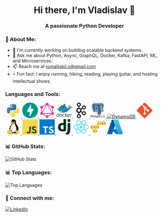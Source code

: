 <h1 align="center">Hi there, I'm Vladislav 👋</h1>
<h3 align="center">A passionate Python Developer</h3>

<!-- Bootstrap CDN for styling -->
<link rel="stylesheet" href="https://cdn.jsdelivr.net/npm/bootstrap@5.3.0/dist/css/bootstrap.min.css">

<div class="container text-center mt-4">
    <h3 class="text-primary">🚀 About Me:</h3>
    <ul class="list-group list-group-flush d-inline-block text-start">
        <li class="list-group-item">🔭 I'm currently working on building scalable backend systems.</li>
        <li class="list-group-item">💬 Ask me about Python, Async, GraphQL, Docker, Kafka, FastAPI, ML, and Microservices.</li>
        <li class="list-group-item">📫 Reach me at <a href="mailto:romaliiskii.v@gmail.com" class="text-decoration-none">romaliiskii.v@gmail.com</a></li>
        <li class="list-group-item">⚡ Fun fact: I enjoy running, hiking, reading, playing guitar, and hosting intellectual shows.</li>
    </ul>
</div>

<h3 class="text-center mt-4 text-success">Languages and Tools:</h3>
<div class="d-flex justify-content-center flex-wrap gap-3">
    <a href="https://www.python.org" target="_blank">
        <img src="https://raw.githubusercontent.com/devicons/devicon/master/icons/python/python-original.svg" alt="Python" width="50" height="50"/>
    </a>
    <a href="https://fastapi.tiangolo.com/" target="_blank">
        <img src="https://raw.githubusercontent.com/devicons/devicon/master/icons/fastapi/fastapi-original.svg" alt="FastAPI" width="50" height="50"/>
    </a>
    <a href="https://graphql.org/" target="_blank">
        <img src="https://raw.githubusercontent.com/devicons/devicon/master/icons/graphql/graphql-plain.svg" alt="GraphQL" width="50" height="50"/>
    </a>
    <a href="https://www.docker.com/" target="_blank">
        <img src="https://raw.githubusercontent.com/devicons/devicon/master/icons/docker/docker-original-wordmark.svg" alt="Docker" width="50" height="50"/>
    </a>
    <a href="https://kafka.apache.org/" target="_blank">
        <img src="https://raw.githubusercontent.com/devicons/devicon/master/icons/apachekafka/apachekafka-original.svg" alt="Kafka" width="50" height="50"/>
    </a>
    <a href="https://www.postgresql.org/" target="_blank">
        <img src="https://raw.githubusercontent.com/devicons/devicon/master/icons/postgresql/postgresql-original-wordmark.svg" alt="PostgreSQL" width="50" height="50"/>
    </a>
    <a href="https://aws.amazon.com/dynamodb/" target="_blank">
        <img src="https://cdn.worldvectorlogo.com/logos/aws-dynamodb.svg" alt="DynamoDB" width="50" height="50"/>
    </a>
    <a href="https://git-scm.com/" target="_blank">
        <img src="https://raw.githubusercontent.com/devicons/devicon/master/icons/git/git-original.svg" alt="Git" width="50" height="50"/>
    </a>
    <a href="https://www.linux.org/" target="_blank">
        <img src="https://raw.githubusercontent.com/devicons/devicon/master/icons/linux/linux-original.svg" alt="Linux" width="50" height="50"/>
    </a>
    <a href="https://developer.mozilla.org/en-US/docs/Web/JavaScript" target="_blank">
        <img src="https://raw.githubusercontent.com/devicons/devicon/master/icons/javascript/javascript-original.svg" alt="JavaScript" width="50" height="50"/>
    </a>
    <a href="https://www.typescriptlang.org/" target="_blank">
        <img src="https://raw.githubusercontent.com/devicons/devicon/master/icons/typescript/typescript-original.svg" alt="TypeScript" width="50" height="50"/>
    </a>
    <a href="https://www.djangoproject.com/" target="_blank">
        <img src="https://raw.githubusercontent.com/devicons/devicon/master/icons/django/django-plain.svg" alt="Django" width="50" height="50"/>
    </a>
    <a href="https://react.dev/" target="_blank">
        <img src="https://raw.githubusercontent.com/devicons/devicon/master/icons/react/react-original.svg" alt="React" width="50" height="50"/>
    </a>
    <a href="https://aws.amazon.com/" target="_blank">
        <img src="https://raw.githubusercontent.com/devicons/devicon/master/icons/amazonwebservices/amazonwebservices-original.svg" alt="AWS" width="50" height="50"/>
    </a>
    <a href="https://azure.microsoft.com/en-us" target="_blank">
        <img src="https://raw.githubusercontent.com/devicons/devicon/master/icons/azure/azure-original.svg" alt="Azure" width="50" height="50"/>
    </a>
</div>

<h3 class="text-center mt-4 text-info">📊 GitHub Stats:</h3>
<div class="text-center">
    <img src="https://github-readme-stats.vercel.app/api?username=romanvlad95&show_icons=true&theme=tokyonight" alt="GitHub Stats" class="rounded shadow-lg"/>
</div>

<h3 class="text-center mt-4 text-warning">📊 Top Languages:</h3>
<div class="text-center">
    <img src="https://github-readme-stats.vercel.app/api/top-langs/?username=romanvlad95&layout=compact&theme=tokyonight" alt="Top Languages" class="rounded shadow-lg"/>
</div>

<h3 class="text-center mt-4 text-secondary">📣 Connect with me:</h3>
<div class="text-center">
    <a href="https://www.linkedin.com/in/vromaliysky" target="_blank">
        <img src="https://cdn.jsdelivr.net/gh/devicons/devicon/icons/linkedin/linkedin-original.svg" alt="LinkedIn" width="50" height="50"/>
    </a>
</div>
